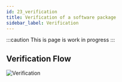 ```yaml
---
id: 23_verification
title: Verification of a software package
sidebar_label: Verification
---
```

:::caution
This is page is work in progress
:::

## Verification Flow
![Verification](/img/plantuml/70_reference_verification_flow.svg)



